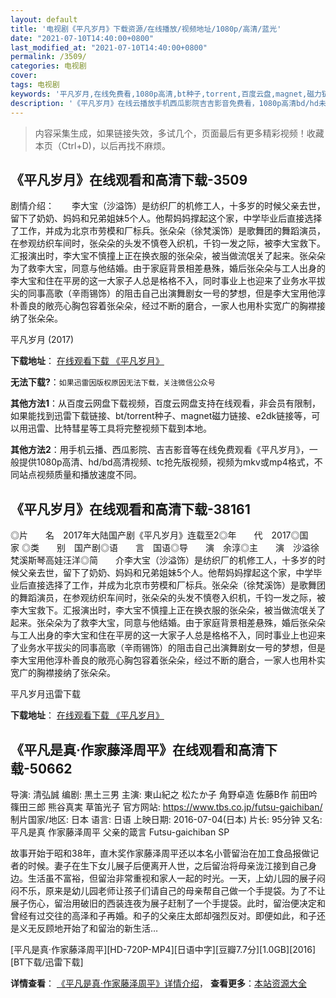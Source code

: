 ```yaml
---
layout: default
title: '电视剧《平凡岁月》下载资源/在线播放/视频地址/1080p/高清/蓝光'
date: "2021-07-10T14:40:00+0800"
last_modified_at: "2021-07-10T14:40:00+0800"
permalink: /3509/
categories: 电视剧
cover:
tags: 电视剧
keywords: '平凡岁月,在线免费看,1080p高清,bt种子,torrent,百度云盘,magnet,磁力链,迅雷下载资源'
description: '《平凡岁月》在线云播放手机西瓜影院吉吉影音免费看，1080p高清bd/hd未删减完整版和tc抢先枪版，mkv/mp4格式，附带bt/torrent种子、magnet/磁力链、百度云盘、网盘资源迅雷下载链接'
---
```


>内容采集生成，如果链接失效，多试几个，页面最后有更多精彩视频！收藏本页（Ctrl+D)，以后再找不麻烦。


## 《平凡岁月》在线观看和高清下载-3509

剧情介绍：　　李大宝（沙溢饰）是纺织厂的机修工人，十多岁的时候父亲去世，留下了奶奶、妈妈和兄弟姐妹5个人。他帮妈妈撑起这个家，中学毕业后直接选择了工作，并成为北京市劳模和厂标兵。张朵朵（徐梵溪饰）是歌舞团的舞蹈演员，在参观纺织车间时，张朵朵的头发不慎卷入织机，千钧一发之际，被李大宝救下。汇报演出时，李大宝不慎撞上正在换衣服的张朵朵，被当做流氓关了起来。张朵朵为了救李大宝，同意与他结婚。由于家庭背景相差悬殊，婚后张朵朵与工人出身的李大宝和住在平房的这一大家子人总是格格不入，同时事业上也迎来了业务水平拔尖的同事高歌（辛雨锡饰）的阻击自己出演舞剧女一号的梦想，但是李大宝用他淳朴善良的敞亮心胸包容着张朵朵，经过不断的磨合，一家人也用朴实宽广的胸襟接纳了张朵朵。


平凡岁月 (2017)

**下载地址**： [在线观看下载 《平凡岁月》](https://www.btbtdy.me/btdy/dy11642.html) 


**无法下载?**：`如果迅雷因版权原因无法下载，关注微信公众号 `

**其他方法1**：从百度云网盘下载视频，百度云网盘支持在线观看，非会员有限制，如果能找到迅雷下载链接、bt/torrent种子、magnet磁力链接、e2dk链接等，可以用迅雷、比特彗星等工具将完整视频下载到本地。

**其他方法2**：用手机云播、西瓜影院、吉吉影音等在线免费观看《平凡岁月》，一般提供1080p高清、hd/bd高清视频、tc抢先版视频，视频为mkv或mp4格式，不同站点视频质量和播放速度不同。


## 《平凡岁月》在线观看和高清下载-38161

◎片　　名　2017年大陆国产剧《平凡岁月》连载至2◎年　　代　2017◎国　　家 ◎类　　别　国产剧◎语　　言　国语◎导　　演　余淳◎主　　演　沙溢徐梵溪斯琴高娃汪洋◎简　　介李大宝（沙溢饰）是纺织厂的机修工人，十多岁的时候父亲去世，留下了奶奶、妈妈和兄弟姐妹5个人。他帮妈妈撑起这个家，中学毕业后直接选择了工作，并成为北京市劳模和厂标兵。张朵朵（徐梵溪饰）是歌舞团的舞蹈演员，在参观纺织车间时，张朵朵的头发不慎卷入织机，千钧一发之际，被李大宝救下。汇报演出时，李大宝不慎撞上正在换衣服的张朵朵，被当做流氓关了起来。张朵朵为了救李大宝，同意与他结婚。由于家庭背景相差悬殊，婚后张朵朵与工人出身的李大宝和住在平房的这一大家子人总是格格不入，同时事业上也迎来了业务水平拔尖的同事高歌（辛雨锡饰）的阻击自己出演舞剧女一号的梦想，但是李大宝用他淳朴善良的敞亮心胸包容着张朵朵，经过不断的磨合，一家人也用朴实宽广的胸襟接纳了张朵朵。


平凡岁月迅雷下载

**下载地址**： [在线观看下载 《平凡岁月》](https://www.993dy.com//vod-detail-id-27476.html) 


## 《平凡是真·作家藤泽周平》在线观看和高清下载-50662

导演: 清弘誠 编剧: 黒土三男 主演: 東山紀之 松たか子 角野卓造 佐藤B作 前田吟 篠田三郎 熊谷真実 草笛光子 官方网站: https://www.tbs.co.jp/futsu-gaichiban/ 制片国家/地区: 日本 语言: 日语 上映日期: 2016-07-04(日本) 片长: 95分钟 又名: 平凡是真 作家藤泽周平 父亲的箴言 Futsu-gaichiban SP

故事开始于昭和38年，直木奖作家藤泽周平还以本名小菅留治在加工食品报做记者的时候。妻子在生下女儿展子后便离开人世，之后留治将母亲泷江接到自己身边。生活虽不富裕，但留治非常重视和家人一起的时光。一天，上幼儿园的展子闷闷不乐，原来是幼儿园老师让孩子们请自己的母亲帮自己做一个手提袋。为了不让展子伤心，留治用破旧的西装连夜为展子赶制了一个手提袋。此时，留治便决定和曾经有过交往的高泽和子再婚。和子的父亲庄太郎却强烈反对。即便如此，和子还是义无反顾地开始了和留治的新生活…


[平凡是真·作家藤泽周平][HD-720P-MP4][日语中字][豆瓣7.7分][1.0GB][2016][BT下载/迅雷下载]

**详情查看**： [《平凡是真·作家藤泽周平》详情介绍](/movie/50662/)， **查看更多**：[本站资源大全](/movie/t/all/)

